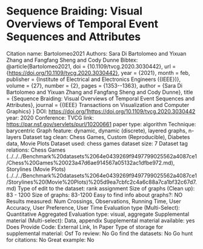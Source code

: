 # Sequence Braiding: Visual Overviews of Temporal Event Sequences and Attributes

Citation name: Bartolomeo2021
Authors: Sara Di Bartolomeo and Yixuan Zhang and Fangfang Sheng and Cody Dunne
Bibtex: @article{Bartolomeo2021,
doi = {10.1109/tvcg.2020.3030442},
url = {https://doi.org/10.1109/tvcg.2020.3030442},
year = {2021},
month = feb,
publisher = {Institute of Electrical and Electronics Engineers ({IEEE})},
volume = {27},
number = {2},
pages = {1353--1363},
author = {Sara Di Bartolomeo and Yixuan Zhang and Fangfang Sheng and Cody Dunne},
title = {Sequence Braiding: Visual Overviews of Temporal Event Sequences and Attributes},
journal = {{IEEE} Transactions on Visualization and Computer Graphics}
}
DOI: https://doi.org/1https://doi.org/10.1109/tvcg.2020.3030442
year: 2020
Conference: TVCG
link: https://par.nsf.gov/servlets/purl/10200661
paper type: algorithm
Technique: barycentric
Graph feature: dynamic, dynamic (discrete), layered graphs, n-layers
Dataset tag clean: Chess Games, Custom (Reproducible), Diabetes data, Movie Plots
Dataset used: chess games
dataset size: 7
Dataset tag relations: Chess Games (../../../Benchmark%20datasets%2064e0439269f9497799025562a4087ce1/Chess%20Games%20023a47d6ae914567a05132ac1dfbe972.md), Storylines (Movie Plots) (../../../Benchmark%20datasets%2064e0439269f9497799025562a4087ce1/Storylines%20(Movie%20Plots)%205d9ea7cbfc2c4a6c88a7ca1bf32c67d7.md)
Type of edit to the dataset: rank assignment
Size of graphs (Clean up): 83 - 1200
Size of graphs: 83-1200
Easy to find info about graphs?: NO
Results measured: Num Crossings, Observations, Running Time, User Accuracy, User Preference, User Time
Evaluation type (Multi-Select): Quantitative Aggregated
Evaluation type: visual, aggregate
Supplemental material (Multi-select): Data, appendix
Supplemental material available: yes
Does Provide Code: External Link, In Paper
Type of storage for supplemental material: Osf
To review: No
Go find the datasets: No
Go hunt for citations: No
Great example: No